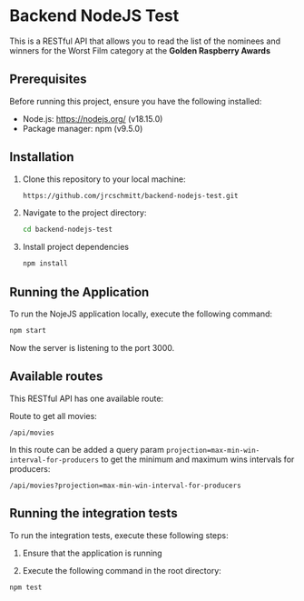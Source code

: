 # Backend NodeJS Test

This is a RESTful API that allows you to read the list of the nominees and winners for the Worst Film category at the **Golden Raspberry Awards**

## Prerequisites

Before running this project, ensure you have the following installed:

- Node.js: https://nodejs.org/ (v18.15.0)
- Package manager: npm (v9.5.0)

## Installation

1. Clone this repository to your local machine:

   ```bash
   https://github.com/jrcschmitt/backend-nodejs-test.git
   ```
   
2. Navigate to the project directory:
    
    ```bash
    cd backend-nodejs-test
    ```
    
3. Install project dependencies
    
    ```bash
    npm install
    ```
    
## Running the Application

To run the NojeJS application locally, execute the following command:

```bash
npm start
```

Now the server is listening to the port 3000.

## Available routes

This RESTful API has one available route:

  Route to get all movies:
    
    /api/movies

  In this route can be added a query param `projection=max-min-win-interval-for-producers` to get the minimum and maximum wins intervals for producers:
    

    /api/movies?projection=max-min-win-interval-for-producers

## Running the integration tests

To run the integration tests, execute these following steps:

  1. Ensure that the application is running

  2. Execute the following command in the root directory:
    
    npm test
